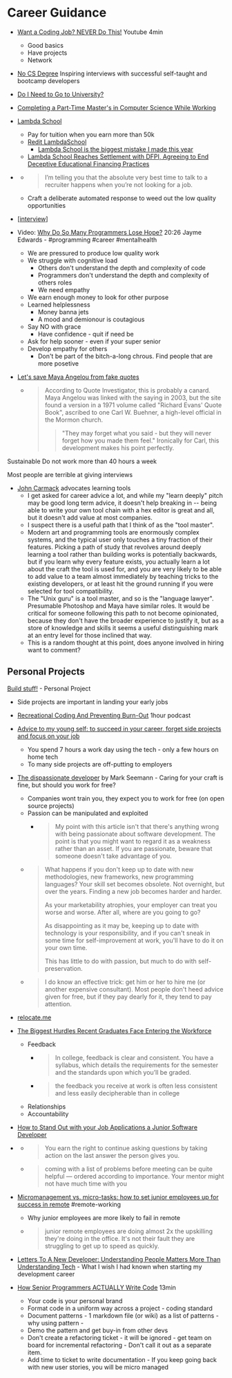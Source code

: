 Career Guidance
===============

* [Want a Coding Job? NEVER Do This!](https://www.youtube.com/watch?v=AFP-mzzwJlY) Youtube 4min
    * Good basics
    * Have projects
    * Network
* [No CS Degree](https://www.nocsdegree.com/) Inspiring interviews with successful self-taught and bootcamp developers 
* [Do I Need to Go to University?](http://colah.github.io/posts/2020-05-University/)
* [Completing a Part-Time Master's in Computer Science While Working](https://alexanderell.is/posts/mscs/)
* [Lambda School](https://lambdaschool.com/)
    * Pay for tuition when you earn more than 50k
    * [Redit LambdaSchool](https://www.reddit.com/r/LambdaSchool/)
        * [Lambda School is the biggest mistake I made this year](https://www.reddit.com/r/LambdaSchool/comments/kb87od/lambda_school_is_the_biggest_mistake_i_made_this/)
    * [Lambda School Reaches Settlement with DFPI, Agreeing to End Deceptive Educational Financing Practices](https://dfpi.ca.gov/2021/04/26/lambda-school-reaches-settlement-with-dfpi-agreeing-to-end-deceptive-educational-financing-practices/)

* [](https://alexchesser.medium.com/career-advice-nobody-gave-me-never-ignore-a-recruiter-4474eac9556)
    * > I’m telling you that the absolute very best time to talk to a recruiter happens when you’re not looking for a job.
    * Craft a deliberate automated response to weed out the low quality opportunities

* [[interview]]


* Video: [Why Do So Many Programmers Lose Hope?](https://www.youtube.com/watch?v=NdA6aQR-s4U) 20:26 Jayme Edwards - #programming #career #mentalhealth
    * We are pressured to produce low quality work
    * We struggle with cognitive load
        * Others don't understand the depth and complexity of code
        * Programmers don't understand the depth and complexity of others roles
        * We need empathy
    * We earn enough money to look for other purpose
    * Learned helplessness
        * Money banna jets
        * A mood and demionour is coutagious
    * Say NO with grace
        * Have confidence - quit if need be
    * Ask for help sooner - even if your super senior
    * Develop empathy for others
        * Don't be part of the bitch-a-long chrous. Find people that are more posetive


* [Let's save Maya Angelou from fake quotes](https://www.bbc.co.uk/news/41913640)
    * > According to Quote Investigator, this is probably a canard. 
      > Maya Angelou was linked with the saying in 2003, but the site found a version in a 1971 volume called "Richard Evans' Quote Book", ascribed to one Carl W. Buehner, a high-level official in the Mormon church.
      >> "They may forget what you said - but they will never forget how you made them feel."
      > Ironically for Carl, this development makes his point perfectly.


Sustainable
Do not work more than 40 hours a week

Most people are terrible at giving interviews

* [John Carmack](https://twitter.com/id_aa_carmack/status/1339777933871865857) advocates learning tools
    * I get asked for career advice a lot, and while my "learn deeply" pitch may be good long term advice, it doesn't help breaking in -- being able to write your own tool chain with a hex editor is great and all, but it doesn't add value at most companies.
    * I suspect there is a useful path that I think of as the "tool master". 
    * Modern art and programming tools are enormously complex systems, and the typical user only touches a tiny fraction of their features. Picking a path of study that revolves around deeply learning a tool rather than building works is potentially backwards, but if you learn why every feature exists, you actually learn a lot about the craft the tool is used for, and you are very likely to be able to add value to a team almost immediately by teaching tricks to the existing developers, or at least hit the ground running if you were selected for tool compatibility.
    * The "Unix guru" is a tool master, and so is the "language lawyer". Presumable Photoshop and Maya have similar roles. It would be critical for someone following this path to not become opinionated, because they don't have the broader experience to justify it, but as a store of knowledge and skills it seems a useful distinguishing mark at an entry level for those inclined that way.
    * This is a random thought at this point, does anyone involved in hiring want to comment?

Personal Projects
-----------------

[Build stuff!](https://why.degree/motivation/) - Personal Project

* Side projects are important in landing your early jobs
* [Recreational Coding And Preventing Burn-Out](https://corecursive.com/025-burn-out-and-recreational-programming/) 1hour podcast
* [Advice to my young self: to succeed in your career, forget side projects and focus on your job](https://manuel.darcemont.fr/posts/focus-on-jour-job/)
    * You spend 7 hours a work day using the tech - only a few hours on home tech
    * To many side projects are off-putting to employers
* [The dispassionate developer](https://blog.ploeh.dk/2021/03/22/the-dispassionate-developer/) by Mark Seemann - Caring for your craft is fine, but should you work for free?
    * Companies wont train you, they expect you to work for free (on open source projects)
    * Passion can be manipulated and exploited
        * > My point with this article isn't that there's anything wrong with being passionate about software development. The point is that you might want to regard it as a weakness rather than an asset. If you are passionate, beware that someone doesn't take advantage of you. 
    *  > What happens if you don't keep up to date with new methodologies, new frameworks, new programming languages? Your skill set becomes obsolete. Not overnight, but over the years. Finding a new job becomes harder and harder.
       >
       > As your marketability atrophies, your employer can treat you worse and worse. After all, where are you going to go?
       > 
       > As disappointing as it may be, keeping up to date with technology is your responsibility, and if you can't sneak in some time for self-improvement at work, you'll have to do it on your own time.
       > 
       > This has little to do with passion, but much to do with self-preservation. 
    * > I do know an effective trick: get him or her to hire me (or another expensive consultant). Most people don't heed advice given for free, but if they pay dearly for it, they tend to pay attention. 

* [relocate.me](https://relocate.me/)
* [The Biggest Hurdles Recent Graduates Face Entering the Workforce](https://hbr.org/2019/04/the-biggest-hurdles-recent-graduates-face-entering-the-workforce)
    * Feedback
        * > In college, feedback is clear and consistent. You have a syllabus, which details the requirements for the semester and the standards upon which you’ll be graded.
        * > the feedback you receive at work is often less consistent and less easily decipherable than in college
    * Relationships
    * Accountability
* [How to Stand Out with your Job Applications a Junior Software Developer](https://akoskm.com/how-to-stand-out-with-your-job-application)


* [](https://commoncog.com/blog/be-good-to-your-mentors/)
    * > You earn the right to continue asking questions by taking action on the last answer the person gives you.
    * > coming with a list of problems before meeting can be quite helpful — ordered according to importance. Your mentor might not have much time with you

* [Micromanagement vs. micro-tasks: how to set junior employees up for success in remote](https://slite.com/blog/micromanagement-is-not-a-bad-word) #remote-working
    * Why junior employees are more likely to fail in remote
    * > junior remote employees are doing almost 2x the upskilling they're doing in the office. It's not their fault they are struggling to get up to speed as quickly. 

* [Letters To A New Developer: Understanding People Matters More Than Understanding Tech](https://letterstoanewdeveloper.com/2023/03/06/understanding-people-matters-more-than-understanding-tech/) - What I wish I had known when starting my development career

* [How Senior Programmers ACTUALLY Write Code](https://www.youtube.com/watch?v=oJbfMBROEO0) 13min
    * Your code is your personal brand
    * Format code in a uniform way across a project - coding standard
    * Document patterns - 1 markdown file (or wiki) as a list of patterns - why using pattern - 
    * Demo the pattern and get buy-in from other devs
    * Don't create a refactoring ticket - it will be ignored - get team on board for incremental refactoring - Don't call it out as a separate item.
    * Add time to ticket to write documentation - If you keep going back with new user stories, you will be micro managed



[//begin]: # "Autogenerated link references for markdown compatibility"
[interview]: interview.md "Interview Questions"
[//end]: # "Autogenerated link references"